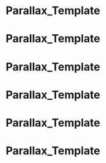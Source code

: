 # Parallax_Template
# Parallax_Template
# Parallax_Template
# Parallax_Template
# Parallax_Template
# Parallax_Template
